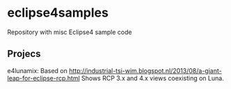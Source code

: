 eclipse4samples
===============

Repository with misc Eclipse4 sample code

Projecs
-------
e4lunamix: Based on http://industrial-tsi-wim.blogspot.nl/2013/08/a-giant-leap-for-eclipse-rcp.html
	Shows RCP 3.x and 4.x views coexisting on Luna.
